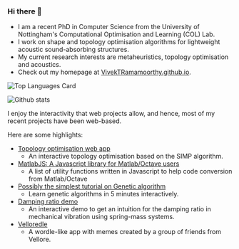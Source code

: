 ### Hi there 👋

- I am a recent PhD in Computer Science from the University of Nottingham's Computational Optimisation and Learning (COL) Lab.
- I work on shape and topology optimisation algorithms for lightweight acoustic sound-absorbing structures.
- My current research interests are metaheuristics, topology optimisation and acoustics.
- Check out my homepage at [VivekTRamamoorthy.github.io](https://VivekTRamamoorthy.github.io).




![Top Languages Card](https://github-readme-stats.vercel.app/api/top-langs/?username=VivekTRamamoorthy&layout=compact&theme=highcontrast)

![Github stats](https://github-readme-stats.vercel.app/api?username=VivekTRamamoorthy&theme=highcontrast&show_icons=true&count_private=true)


I enjoy the interactivity that web projects allow, and hence, most of my recent projects have been web-based. 

Here are some highlights:

 - [Topology optimisation web app](https://www.github.com/VivekTRamamoorthy/TopOptWeb)
      - An interactive topology optimisation based on the SIMP algorithm.
 - [MatlabJS: A Javascript library for Matlab/Octave users](https://www.github.com/VivekTRamamoorthy/MatlabJS)
      - A list of utility functions written in Javascript to help code conversion from Matlab/Octave
 - [Possibly the simplest tutorial on Genetic algorithm](https://www.github.com/VivekTRamamoorthy/GeneticAlgorithmTutorial)
      - Learn genetic algorithms in 5 minutes interactively.
 - [Damping ratio demo](https://www.github.com/VivekTRamamoorthy/SpringMassDamping)
      - An interactive demo to get an intuition for the damping ratio in mechanical vibration using spring-mass systems.
 - [Velloredle](https://vivektramamoorthy.github.io/Velloredle/)
      - A wordle-like app with memes created by a group of friends from Vellore.
      

